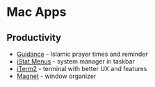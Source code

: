 # Mac Apps

## Productivity
- [Guidance](https://apps.apple.com/us/app/guidance/id412759995?mt=12) - Islamic prayer times and reminder
- [iStat Menus](https://apps.apple.com/us/app/istat-menus/id1319778037?mt=12) - system manager in taskbar
- [iTerm2](https://iterm2.com/) - terminal with better UX and features
- [Magnet](https://apps.apple.com/us/app/magnet/id441258766?mt=12) - window organizer
